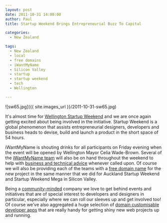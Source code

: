 ```yaml
---
layout: post
date: 2011-10-31 14:00:00
author: Paul
title: Startup Weekend Brings Entrepreneurial Buzz To Capital

categories:
  - New Zealand

tags:
  - New Zealand
  - local
  - free domains
  - iWantMyName
  - Silicon Valley
  - startup
  - startup weekend
  - tech
  - Wellington

---
```


![sw65.jpg]({{ site.images_url }}/2011-10-31-sw65.jpg)

It's almost time for [Wellington Startup Weekend](http://wellington.startupweekend.org/) and we are once again getting excited about being involved in the initiative. Startup Weekend is a global phenomenon that assists entrepreneurial designers, developers and business heads to devise, build and launch a product in the short space of 54 hours.

iWantMyName is shouting drinks for all participants on Friday evening when the event will be opened by Wellington Mayor Celia Wade-Brown. Several of the [iWantMyName team](https://iwantmyname.co.nz/about) will also be on hand throughout the weekend to help with [business and technical advice](http://blog.iwantmyname.com/2011/03/startup-weekend-resources.html) whenever called upon. Of course we will also be providing each of the teams with a [free domain name](http://blog.iwantmyname.com/2011/09/iwantmyname-backs-startup-weekend.html) for the new project in the same manner that we did for Auckland Startup Weekend and Startup Weekend Mega in Silicon Valley.

Being a [community-minded](http://blog.iwantmyname.com/2011/10/being-good-neighbours.html) company we love to get behind events and initiatives that are of special interest to developers and designers in particular, especially where we can roll our sleeves up and get involved too! Of course we've also aggregated a huge selection of [domain customisable developer apps](https://iwantmyname.co.nz/services/developer/) that are really handy for getting shiny new web projects up and running.
